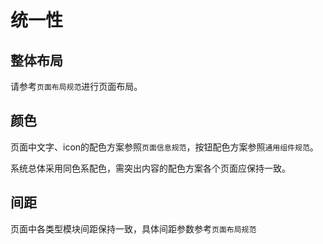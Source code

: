 # 统一性
## 整体布局

请参考`页面布局规范`进行页面布局。

## 颜色

页面中文字、icon的配色方案参照`页面信息规范`，按钮配色方案参照`通用组件规范`。

系统总体采用同色系配色，需突出内容的配色方案各个页面应保持一致。

## 间距

页面中各类型模块间距保持一致，具体间距参数参考`页面布局规范`